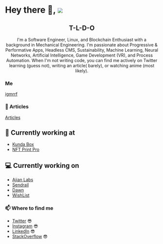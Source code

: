 # Hey there 👋, ![](https://komarev.com/ghpvc/?username=igmrrf&label=VIEWS)

<h2 align="center">T-L-D-O</h2>
<p align="center">I'm a Software Engineer, Linux, and Blockchain Enthusiast with a background in Mechanical Engineering.
I'm passionate about Progressive & Performative Apps, Headless CMS, Sustainability, Machine Learning, Neural Networks, Artificial Intelligence, Game Development (VR), and Process Automation.
When I'm not writing code, you can find me actively on Twitter learning (guess not), writing an article( barely), or watching anime (most likely).</p>


### Me
[igmrrf](https://igbiriki.com)

### :rocket: Articles
[Articles](https://dev.to/igmrrf)

## 💼 Currently working at

- [Kunda Box](https://kundabox.com)
- [NFT Print Pro](https://nftprintpro.com)

## 💻 Currently working on
- [Ajian Labs](https://ajianlabs.com)
- [Sendrail](https://sendrail.co)
- [Dawn](https://www.linkedin.com/company/dawnaistudy/)
- [WishList](https://wishlist.netlify.app)

### 📫 Where to find me

- [Twitter](https://twitter.com/igmrrf) 😎
- [Instagram](https://instagram.com/igmrrf) 😎
- [LinkedIn](https://linkedin.com/in/igmrrf) 😎
- [StackOverflow](https://stackoverflow.com/users/12100921/igmrrf) 😎
